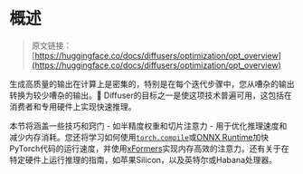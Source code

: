 # 概述

> 原文链接：[https://huggingface.co/docs/diffusers/optimization/opt_overview](https://huggingface.co/docs/diffusers/optimization/opt_overview)

生成高质量的输出在计算上是密集的，特别是在每个迭代步骤中，您从嘈杂的输出转换为较少嘈杂的输出。🤗 Diffuser的目标之一是使这项技术普遍可用，这包括在消费者和专用硬件上实现快速推理。

本节将涵盖一些技巧和窍门 - 如半精度权重和切片注意力 - 用于优化推理速度和减少内存消耗。您还将学习如何使用[`torch.compile`](https://pytorch.org/tutorials/intermediate/torch_compile_tutorial.html)或[ONNX Runtime](https://onnxruntime.ai/docs/)加快PyTorch代码的运行速度，并使用[xFormers](https://facebookresearch.github.io/xformers/)实现内存高效的注意力。还有关于在特定硬件上运行推理的指南，如苹果Silicon，以及英特尔或Habana处理器。
